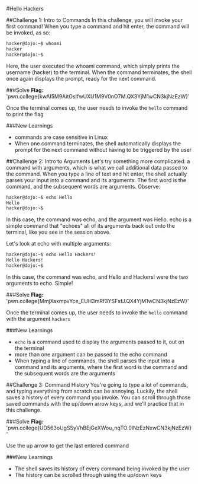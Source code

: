 #Hello Hackers 

##Challenge 1: Intro to Commands
In this challenge, you will invoke your first command! When you type a command and hit enter, the command will be invoked, as so:
```bash
hacker@dojo:~$ whoami
hacker
hacker@dojo:~$
```
Here, the user executed the whoami command, which simply prints the username (hacker) to the terminal. When the command terminates, the shell once again displays the prompt, ready for the next command.

###Solve 
**Flag:** 'pwn.college{kwAI5M9AitOsIfwUXU1M9V0nO7M.QX3YjM1wCN3kjNzEzW}'

Once the terminal comes up, the user needs to invoke the ```hello``` command to print the flag 

###New Learnings 
- commands are case sensitive in Linux
- When one command terminates, the shell automatically displays the prompt for the next command without having to be triggered by the user 


##Challenge 2: Intro to Arguments 
Let's try something more complicated: a command with arguments, which is what we call additional data passed to the command. When you type a line of text and hit enter, the shell actually parses your input into a command and its arguments. The first word is the command, and the subsequent words are arguments. Observe:

```bash
hacker@dojo:~$ echo Hello
Hello
hacker@dojo:~$
```
In this case, the command was echo, and the argument was Hello. echo is a simple command that "echoes" all of its arguments back out onto the terminal, like you see in the session above.

Let's look at echo with multiple arguments:
```bash
hacker@dojo:~$ echo Hello Hackers!
Hello Hackers!
hacker@dojo:~$
```
In this case, the command was echo, and Hello and Hackers! were the two arguments to echo. Simple!

###Solve 
**Flag:** 'pwn.college{MmjXaxmpvYce_EUH3mRf3YSFsfJ.QX4YjM1wCN3kjNzEzW}'

Once the terminal comes up, the user needs to invoke the ```hello``` command with the argument ```hackers```

###New Learnings 
- ```echo``` is a command used to display the arguments passed to it, out on the terminal
- more than one argument can be passed to the echo command
- When typing a line of commands, the shell parses the input into a command and its arguments, where the first word is the command and the subsequent words are the arguments  


##Challenge 3: Command History 
You're going to type a lot of commands, and typing everything from scratch can be annoying. Luckily, the shell saves a history of every command you invoke.
You can scroll through those saved commands with the up/down arrow keys, and we'll practice that in this challenge. 

###Solve 
**Flag:** 'pwn.college{UD563oUgSSyVhBEjGeXWou_nqTO.0lNzEzNxwCN3kjNzEzW}'

Use the up arrow to get the last entered command

###New Learnings 
- The shell saves its history of every command being invoked by the user  
- The history can be scrolled through using the up/down keys  
